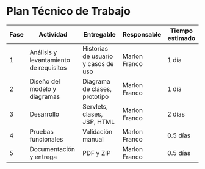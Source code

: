# Plan Técnico de Trabajo

| Fase | Actividad | Entregable | Responsable | Tiempo estimado |
|------|-----------|------------|-------------|-----------------|
| 1 | Análisis y levantamiento de requisitos | Historias de usuario y casos de uso | Marlon Franco | 1 día |
| 2 | Diseño del modelo y diagramas | Diagrama de clases, prototipo | Marlon Franco | 1 día |
| 3 | Desarrollo | Servlets, clases, JSP, HTML | Marlon Franco | 2 días |
| 4 | Pruebas funcionales | Validación manual | Marlon Franco | 0.5 días |
| 5 | Documentación y entrega | PDF y ZIP | Marlon Franco | 0.5 días |
